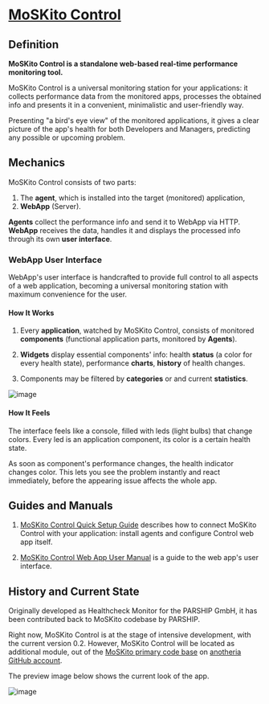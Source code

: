 [MoSKito Control](https://confluence.opensource.anotheria.net/display/MSK/MoSKito+Control)
===============

## Definition
  
**MoSKito Control is a standalone web-based real-time performance monitoring tool.**

MoSKito Control is a universal monitoring station for your applications: it collects performance data from the monitored apps, processes the obtained info and presents it in a convenient, minimalistic and user-friendly way.

Presenting "a bird's eye view" of the monitored applications, it gives a clear picture of the app's health for both Developers and Managers, predicting any possible or upcoming problem.

## Mechanics ##

MoSKito Control consists of two parts:

1. The **agent**, which is installed into the target (monitored) application, 
2. **WebApp** (Server).

**Agents** collect the performance info and send it to WebApp via HTTP. **WebApp** receives the data, handles it and displays the processed info through its own **user interface**.

### WebApp User Interface

WebApp's user interface is handcrafted to provide full control to all aspects of a web application, becoming a universal monitoring station with maximum convenience for the user.

#### How It Works

1. Every **application**, watched by MoSKito Control, consists of monitored **components** (functional application parts, monitored by **Agents**).

2. **Widgets** display essential components' info: health **status** (a color for every health state), performance **charts**, **history** of health changes.

3. Components may be filtered by **categories** or and current **statistics**.

![image](https://github.com/anotheria/moskito-control/blob/master/docs/images/components_ok_not_ok.png?raw=true)

#### How It Feels
The interface feels like a console, filled with leds (light bulbs) that change colors. Every led is an application component, its color is a certain health state.

As soon as component's performance changes, the health indicator changes color. This lets you see the problem instantly and react immediately, before the appearing issue affects the whole app.

## Guides and Manuals ##

1. [MoSKito Control Quick Setup Guide](https://confluence.opensource.anotheria.net/display/MSK/MoSKito+Control+Quick+Setup+Guide) describes how to connect MoSKito Control with your application: install agents and configure Control web app itself.

2. [MoSKito Control Web App User Manual](https://confluence.opensource.anotheria.net/display/MSK/MoSKito+Control+Web+App+User+Manual) is a guide to the web app's user interface.

## History and Current State ##

Originally developed as Healthcheck Monitor for the PARSHIP GmbH, it has been contributed back to MoSKito codebase by PARSHIP.

Right now, MoSKito Control is at the stage of intensive development, with the current version 0.2.
However, MoSKito Control will be located as additional module, out of the [MoSKito primary code base](http://svn.anotheria.net/opensource/moskito/trunk/) on [anotheria GitHub account](https://github.com/anotheria). 

The preview image below shows the current look of the app.

![image](https://github.com/anotheria/moskito-control/blob/590f8d77505f43b5d47254e2813c037e894600a1/docs/images/moskito_control_v_0_2.png?raw=true)
